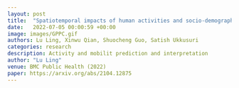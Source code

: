 ```yaml
---
layout: post
title:  "Spatiotemporal impacts of human activities and socio-demographics during the COVID-19 outbreak in the US"
date:   2022-07-05 00:00:59 +00:00
image: images/GPPC.gif
authors: Lu Ling, Xinwu Qian, Shuocheng Guo, Satish Ukkusuri
categories: research 
description: Activity and mobilit prediction and interpretation
author: "Lu Ling"
venue: BMC Public Health (2022)
paper: https://arxiv.org/abs/2104.12875 
---
```

